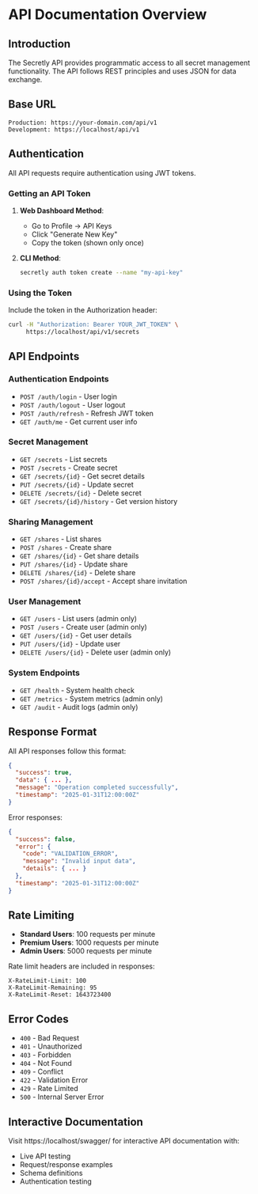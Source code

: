 # API Documentation Overview

## Introduction
The Secretly API provides programmatic access to all secret management functionality. The API follows REST principles and uses JSON for data exchange.

## Base URL
```
Production: https://your-domain.com/api/v1
Development: https://localhost/api/v1
```

## Authentication
All API requests require authentication using JWT tokens.

### Getting an API Token
1. **Web Dashboard Method**:
   - Go to Profile → API Keys
   - Click "Generate New Key"
   - Copy the token (shown only once)

2. **CLI Method**:
   ```bash
   secretly auth token create --name "my-api-key"
   ```

### Using the Token
Include the token in the Authorization header:
```bash
curl -H "Authorization: Bearer YOUR_JWT_TOKEN" \
     https://localhost/api/v1/secrets
```

## API Endpoints

### Authentication Endpoints
- `POST /auth/login` - User login
- `POST /auth/logout` - User logout
- `POST /auth/refresh` - Refresh JWT token
- `GET /auth/me` - Get current user info

### Secret Management
- `GET /secrets` - List secrets
- `POST /secrets` - Create secret
- `GET /secrets/{id}` - Get secret details
- `PUT /secrets/{id}` - Update secret
- `DELETE /secrets/{id}` - Delete secret
- `GET /secrets/{id}/history` - Get version history

### Sharing Management
- `GET /shares` - List shares
- `POST /shares` - Create share
- `GET /shares/{id}` - Get share details
- `PUT /shares/{id}` - Update share
- `DELETE /shares/{id}` - Delete share
- `POST /shares/{id}/accept` - Accept share invitation

### User Management
- `GET /users` - List users (admin only)
- `POST /users` - Create user (admin only)
- `GET /users/{id}` - Get user details
- `PUT /users/{id}` - Update user
- `DELETE /users/{id}` - Delete user (admin only)

### System Endpoints
- `GET /health` - System health check
- `GET /metrics` - System metrics (admin only)
- `GET /audit` - Audit logs (admin only)

## Response Format
All API responses follow this format:
```json
{
  "success": true,
  "data": { ... },
  "message": "Operation completed successfully",
  "timestamp": "2025-01-31T12:00:00Z"
}
```

Error responses:
```json
{
  "success": false,
  "error": {
    "code": "VALIDATION_ERROR",
    "message": "Invalid input data",
    "details": { ... }
  },
  "timestamp": "2025-01-31T12:00:00Z"
}
```

## Rate Limiting
- **Standard Users**: 100 requests per minute
- **Premium Users**: 1000 requests per minute
- **Admin Users**: 5000 requests per minute

Rate limit headers are included in responses:
```
X-RateLimit-Limit: 100
X-RateLimit-Remaining: 95
X-RateLimit-Reset: 1643723400
```

## Error Codes
- `400` - Bad Request
- `401` - Unauthorized
- `403` - Forbidden
- `404` - Not Found
- `409` - Conflict
- `422` - Validation Error
- `429` - Rate Limited
- `500` - Internal Server Error

## Interactive Documentation
Visit https://localhost/swagger/ for interactive API documentation with:
- Live API testing
- Request/response examples
- Schema definitions
- Authentication testing
